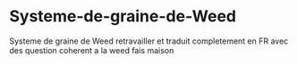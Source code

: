 # Systeme-de-graine-de-Weed
Systeme de graine de Weed retravailler et traduit completement en FR avec des question coherent a la weed fais maison 
